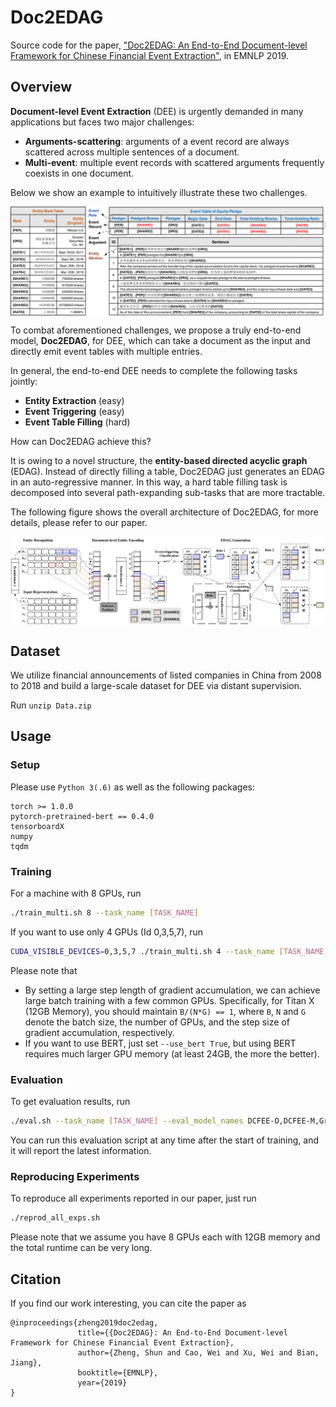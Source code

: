 # Doc2EDAG

Source code for the paper,
["Doc2EDAG: An End-to-End Document-level Framework for Chinese Financial Event Extraction"](https://arxiv.org/pdf/1904.07535),
in EMNLP 2019.


## Overview

**Document-level Event Extraction** (DEE) is urgently demanded in many applications but faces two major challenges:
- **Arguments-scattering**:
    arguments of a event record are always scattered across multiple sentences of a document.
- **Multi-event**:
    multiple event records with scattered arguments frequently coexists in one document.

Below we show an example to intuitively illustrate these two challenges.

<p align='center'>
    <img src="figs/pledge_example.png" align="middle" />
</p>

To combat aforementioned challenges,
we propose a truly end-to-end model, **Doc2EDAG**, for DEE,
which can take a document as the input and directly emit event tables with multiple entries.

In general, the end-to-end DEE needs to complete the following tasks jointly:
- **Entity Extraction** (easy)
- **Event Triggering** (easy)
- **Event Table Filling** (hard)

How can Doc2EDAG achieve this?

It is owing to a novel structure, the **entity-based directed acyclic graph** (EDAG).
Instead of directly filling a table, Doc2EDAG just generates an EDAG in an auto-regressive manner.
In this way, a hard table filling task is decomposed into several path-expanding sub-tasks that are more tractable.

The following figure shows the overall architecture of Doc2EDAG, for more details, please refer to our paper.

<p align='center'>
    <img src="figs/doc2edag-architecture.png" align="middle" />
</p>


## Dataset

We utilize financial announcements of listed companies in China from 2008 to 2018 
and build a large-scale dataset for DEE via distant supervision.

Run `unzip Data.zip`

## Usage

### Setup

Please use `Python 3(.6)` as well as the following packages:
```text
torch >= 1.0.0
pytorch-pretrained-bert == 0.4.0
tensorboardX
numpy
tqdm
```

### Training

For a machine with 8 GPUs, run
```bash
./train_multi.sh 8 --task_name [TASK_NAME]
```

If you want to use only 4 GPUs (Id 0,3,5,7), run
```bash
CUDA_VISIBLE_DEVICES=0,3,5,7 ./train_multi.sh 4 --task_name [TASK_NAME] --gradient_accumulation_steps 16
```

Please note that
- By setting a large step length of gradient accumulation, we can achieve large batch training with a few common GPUs.
Specifically, for Titan X (12GB Memory), you should maintain `B/(N*G) == 1`,
where `B`, `N` and `G` denote the batch size, the number of GPUs, and the step size of gradient accumulation, respectively.
- If you want to use BERT, just set `--use_bert True`, but using BERT requires much larger GPU memory
(at least 24GB, the more the better).

### Evaluation

To get evaluation results, run
```bash
./eval.sh --task_name [TASK_NAME] --eval_model_names DCFEE-O,DCFEE-M,GreedyDec,Doc2EDAG
```
You can run this evaluation script at any time after the start of training, 
and it will report the latest information.

### Reproducing Experiments

To reproduce all experiments reported in our paper, just run
```bash
./reprod_all_exps.sh
```
Please note that we assume you have 8 GPUs each with 12GB memory and the total runtime can be very long.


## Citation

If you find our work interesting, you can cite the paper as

```text
@inproceedings{zheng2019doc2edag,
               title={{Doc2EDAG}: An End-to-End Document-level Framework for Chinese Financial Event Extraction},
               author={Zheng, Shun and Cao, Wei and Xu, Wei and Bian, Jiang},
               booktitle={EMNLP},
               year={2019}
}
```


